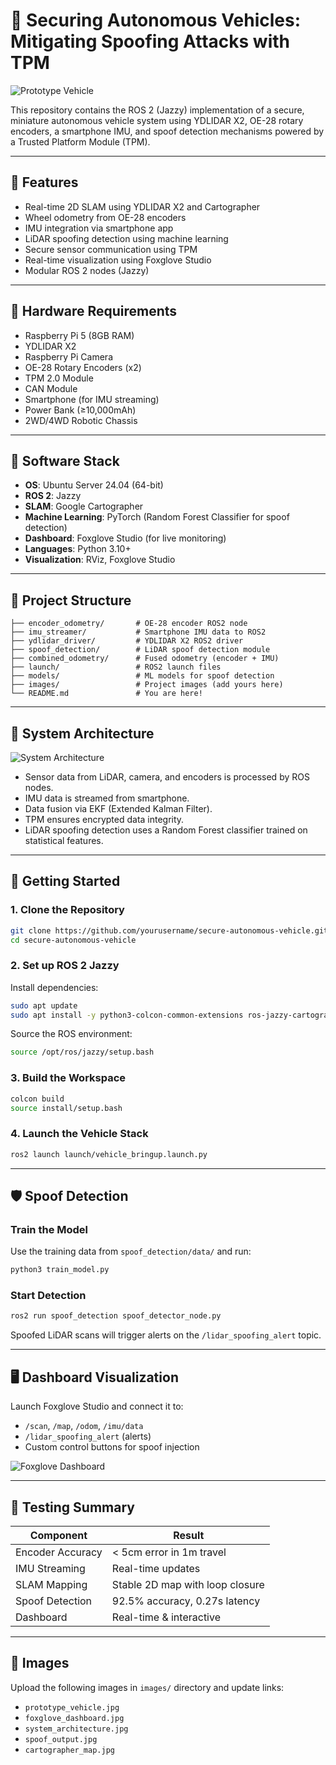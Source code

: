 # 🚗 Securing Autonomous Vehicles: Mitigating Spoofing Attacks with TPM

![Prototype Vehicle](images/prototype_vehicle.jpg)

This repository contains the ROS 2 (Jazzy) implementation of a secure, miniature autonomous vehicle system using YDLIDAR X2, OE-28 rotary encoders, a smartphone IMU, and spoof detection mechanisms powered by a Trusted Platform Module (TPM).

---

## 📌 Features

- Real-time 2D SLAM using YDLIDAR X2 and Cartographer
- Wheel odometry from OE-28 encoders
- IMU integration via smartphone app
- LiDAR spoofing detection using machine learning
- Secure sensor communication using TPM
- Real-time visualization using Foxglove Studio
- Modular ROS 2 nodes (Jazzy)

---

## 🧰 Hardware Requirements

- Raspberry Pi 5 (8GB RAM)
- YDLIDAR X2
- Raspberry Pi Camera
- OE-28 Rotary Encoders (x2)
- TPM 2.0 Module
- CAN Module
- Smartphone (for IMU streaming)
- Power Bank (≥10,000mAh)
- 2WD/4WD Robotic Chassis

---

## 🧪 Software Stack

- **OS**: Ubuntu Server 24.04 (64-bit)
- **ROS 2**: Jazzy
- **SLAM**: Google Cartographer
- **Machine Learning**: PyTorch (Random Forest Classifier for spoof detection)
- **Dashboard**: Foxglove Studio (for live monitoring)
- **Languages**: Python 3.10+
- **Visualization**: RViz, Foxglove Studio

---

## 📂 Project Structure

```
├── encoder_odometry/       # OE-28 encoder ROS2 node
├── imu_streamer/           # Smartphone IMU data to ROS2
├── ydlidar_driver/         # YDLIDAR X2 ROS2 driver
├── spoof_detection/        # LiDAR spoof detection module
├── combined_odometry/      # Fused odometry (encoder + IMU)
├── launch/                 # ROS2 launch files
├── models/                 # ML models for spoof detection
├── images/                 # Project images (add yours here)
└── README.md               # You are here!
```

---

## 🧭 System Architecture

![System Architecture](images/system_architecture.jpg)

- Sensor data from LiDAR, camera, and encoders is processed by ROS nodes.
- IMU data is streamed from smartphone.
- Data fusion via EKF (Extended Kalman Filter).
- TPM ensures encrypted data integrity.
- LiDAR spoofing detection uses a Random Forest classifier trained on statistical features.

---

## 🚀 Getting Started

### 1. Clone the Repository

```bash
git clone https://github.com/yourusername/secure-autonomous-vehicle.git
cd secure-autonomous-vehicle
```

### 2. Set up ROS 2 Jazzy

Install dependencies:
```bash
sudo apt update
sudo apt install -y python3-colcon-common-extensions ros-jazzy-cartographer
```

Source the ROS environment:
```bash
source /opt/ros/jazzy/setup.bash
```

### 3. Build the Workspace

```bash
colcon build
source install/setup.bash
```

### 4. Launch the Vehicle Stack

```bash
ros2 launch launch/vehicle_bringup.launch.py
```

---

## 🛡️ Spoof Detection

### Train the Model

Use the training data from `spoof_detection/data/` and run:

```bash
python3 train_model.py
```

### Start Detection

```bash
ros2 run spoof_detection spoof_detector_node.py
```

Spoofed LiDAR scans will trigger alerts on the `/lidar_spoofing_alert` topic.

---

## 🖥️ Dashboard Visualization

Launch Foxglove Studio and connect it to:

- `/scan`, `/map`, `/odom`, `/imu/data`
- `/lidar_spoofing_alert` (alerts)
- Custom control buttons for spoof injection

![Foxglove Dashboard](images/foxglove_dashboard.jpg)

---

## 🧪 Testing Summary

| Component             | Result                       |
|----------------------|------------------------------|
| Encoder Accuracy      | < 5cm error in 1m travel     |
| IMU Streaming         | Real-time updates            |
| SLAM Mapping          | Stable 2D map with loop closure |
| Spoof Detection       | 92.5% accuracy, 0.27s latency |
| Dashboard             | Real-time & interactive      |

---

## 📸 Images

Upload the following images in `images/` directory and update links:
- `prototype_vehicle.jpg`
- `foxglove_dashboard.jpg`
- `system_architecture.jpg`
- `spoof_output.jpg`
- `cartographer_map.jpg`
